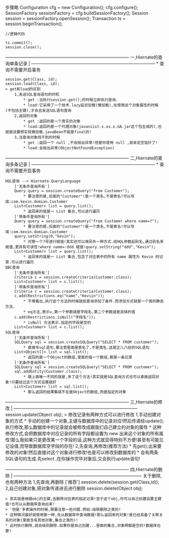 步骤略
	Configuration cfg = new Configuration();
	cfg.configure();
	SessionFactory sessionFactory = cfg.buildSessionFactory();
	Session session = sessionFactory.openSession();
	Transaction ts = session.beginTransaction();

	//逻辑代码

	ts.commit();
	session.close();



――――――――――――――――――――――――――――
一,Hiernate的查询单条记录	|
――――――――――――――――――――――――――――
	* 查询不需要开启事务 

	session.get(Class, id);
	session.load(Class, id);
	> get和load的区别
		1,发送SQL查询语句的时机
			* get :当执行session.get();的时候立即执行查询.
			* load:它采用了一个技术.lazy延迟加载(懒加载),在使用这个对象属性的时候(不包括主键),才会去发送SQL语句查询
		2,返回的对象
			* get :返回的是一个真实的对象
			* load:返回的是一个代理对象(javassist-x.xx.x.GA.jar这个包生成的),也就是说要想实现懒加载.javaBean不能是final的!
		3,当查询对象找不到的时候
			* get :返回一个 null ,不会抛出异常!但是你使用 null ,就肯定空指针了!
			* load:会抛出异常(ObjectNotFoundException)

――――――――――――――――――――――――――――
二,Hiernate的查询多条记录	|
――――――――――――――――――――――――――――
		* 查询不需要开启事务 

	HQL查询 --> Hiernate QueryLanguage
		['无条件查询所有']
		Query query = session.createQuery("from Customer");
			* 要注意的是,后面的"Customer"!是一个类名,不是表名!可以写成:com.kevin.domian.Customer
		List<Customer> list = query.list();
			* 返回来的就是一 List 集合,可以进行遍历
		['带条件查询所有']
		Query query = session.createQuery("from Customer where name=?");
			* 要注意的是,后面的"Customer"!是一个类名,不是表名!可以写成:com.kevin.domian.Customer
		query.setString(0,"kevin");
			* 对第一个?号进行赋值!其实还可以用另外一种方式.给HQL参数起别名,通过别名来赋值,更具有可读性!where name=:ddd 赋值!query.setString("ddd","Kevin");
		List<Customer> list = query.list();
			* 返回来的就是一 List 集合,包含了对应表中的所有 name 属性为 Kevin 的记录.可以进行遍历
	QBC查询
		['无条件查询所有']
		Criteria c = session.createCriteria(Customer.class);
		List<Customer> list = c.list();
		['带条件查询所有']
		Criteria c = session.createCriteria(Customer.class);
		c.add(Restrictions.eq("name","Keviin"));	
			* 不难看出,执行这个方法的时候就给查询添加了条件.而添加方式就是一个类的静态方法.
			* eq方法,表示=,第一个参数就是字段名,第二个参数就是具体的值 
		c.add(Restrictions.isNull("字段名"));
			* isNull 方法表示.指定的字段是空的
		List<Customer> list = c.list();
	SQL查询
		['无条件查询所有']
		SQLQuery sql = session.createSQLQuery("SELECT * FROM customer");
			* 直接写sql语句,要注意里面是表名了,不是类名.这是正儿八经的SQL语句
		List<Object[]> list = sql.list();
			* 返回的是一个Object的数组,里面的每一个数组,都是一条记录
		['无条件查询所有']
		SQLQuery sql = session.createSQLQuery("SELECT * FROM customer");
		sql.addEntity(Customer.class);
			* 跟上面唯一不同的就是,多了这个方法!其实就是SQL查询方式也可以直接返回对象!只要经过这个方式设置就好
		List<Customer> list = sql.list();
			* 那么返回的结果集就不在是Object的数组,而是指定的对象
		
		
	
――――――――――――――――――――――――――――
三,Hiernate的修改			|
――――――――――――――――――――――――――――
	session.update(Object obj);
	> 修改记录有两种方式可以进行修改
		1,手动创建对象的方式
			* 手动的创建一个对象,主键与数据库中的记录对应!然后传递给update();执行修改,那么数据库中的记录就会被修改成跟我们自己建立的对象的属性
			* 这种修改方式,会把数据库中对应记录的所有字段都设置为 new 出来这个对象的所有属性!那么我如果只是更改某一个字段的话,这种方式就显得特别不方便!甚至有可能忘记设值,而导致数据库空字段的存在!
		2,先查询,再修改(推荐方法)
			* 先get();出来要修改的对象!然后直接对这个对象进行修改!也是可以修改到数据库的
			* 会有两条SQL语句的生成.先select ,在你操作完毕对象后,又会执行update语句!

 ――――――――――――――――――――――――――――
四,Hiernate的删除			 |
―――――――――――――――――――――――――――――
	关于删除,也有两种方法
	1,先查询,再删除	['推荐']
			session.delete(session.get(Class,id));
	2,自己创建对象,把对象传递进去进行删除
			session.delete(Object obj);

	> 其实就是根据obj的主键,去删除对应表的指定记录!至于这个obj,你可以自己创建设置主键值!也可以从数据库查询出来!
	> '但是'多表操作的时候,需要注意一些问题.例如:级联删除之类的!
	* 这种情况最好就使用第一种,先从数据库中查询数据!那么返回来的对象!是已经具备了关联关系的对象(里面含有其他对象,集合之类的)!
	* 此时执行删除,就会级别删除.如果你是自己创建...里面的集合,对象啊都是空的!数据库也蒙!
